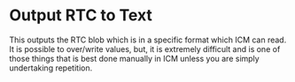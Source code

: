 # Output RTC to Text
This outputs the RTC blob which is in a specific format which ICM can read.
It is possible to over/write values, but, it is extremely difficult and is one of those things that is best done manually in ICM unless you are simply undertaking repetition.